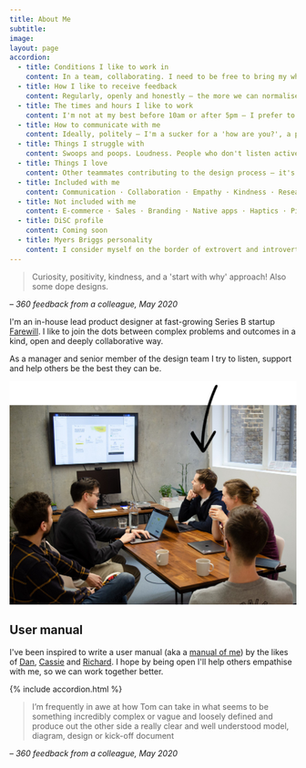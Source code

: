 ```yaml
---
title: About Me
subtitle: 
image: 
layout: page
accordion: 
  - title: Conditions I like to work in
    content: In a team, collaborating. I need to be free to bring my whole self to work – I can't and won't put on a show. I've worked mainly remotely for many years and have a great home office setup. It suits me, but I need a mix – perhaps a day or two in the office each week, pandemics permitting. I like to be positive I'm told I'm always smiling at work – although I'm sure that's not true, and it's helpful to me to be honest if I'm feeling down. 
  - title: How I like to receive feedback
    content: Regularly, openly and honestly – the more we can normalise this the better. I'm hugely grateful to anyone who helps me improve through feedback (I find the [COIN framework](https://www.mindtools.com/pages/article/COIN.htm) helps).
  - title: The times and hours I like to work
    content: I'm not at my best before 10am or after 5pm – I prefer to avoid meetings during these times. I keep regular hours and very rarely work past 6pm, when I eat dinner with my family. I never send or read work messages out of hours, and I discourage others who do. There's nothing more important to my happiness and productivity than a good work-life balance.
  - title: How to communicate with me
    content: Ideally, politely – I'm a sucker for a 'how are you?', a please and a thanks. But I'm respectful of other peoples' communication styles, so please be yourself. I don't like Slack for anything other than simple, short messages – for anything complicated or at risk of being misconstrued, I much prefer to chat in person. If I'm stressed or feeling defensive, I try to have a good night's sleep before responding. 
  - title: Things I struggle with
    content: Swoops and poops. Loudness. People who don't listen actively. Egos. 
  - title: Things I love
    content: Other teammates contributing to the design process – it's all about outcomes, not egos. Being part of a creative, engaged team. Learning. New experiences. Dad jokes. Puns. 
  - title: Included with me
    content: Communication · Collaboration · Empathy · Kindness · Research · Usability · UI · Content design · Service design · Openness · Leading projects · Contributing to culture
  - title: Not included with me
    content: E-commerce · Sales · Branding · Native apps · Haptics · Pixel perfect interactions · Illustration · Animation · Coding
  - title: DiSC profile
    content: Coming soon
  - title: Myers Briggs personality
    content: I consider myself on the border of extrovert and introvert, but my Myers Briggs personality is [ENFJ](https://www.16personalities.com/enfj-personality)
---
```


> Curiosity, positivity, kindness, and a 'start with why' approach! Also some dope designs.

– *360 feedback from a colleague, May 2020*

I'm an in-house lead product designer at fast-growing Series B startup [Farewill](https://farewill.com/). I like to join the dots between complex problems and outcomes in a kind, open and deeply collaborative way. 

As a manager and senior member of the design team I try to listen, support and help others be the best they can be. 

![Tom Hiskey at a design crit with Farewill colleagues](/images/Farewill-design-crit-arrow.png "Me at a design crit")

## <a name="user-manual"></a>User manual

I've been inspired to write a user manual (aka a [manual of me](https://manualofme.co/)) by the likes of [Dan](https://medium.com/@dasbarrett/a-user-manual-for-dan-d0a285874f72), [Cassie](https://medium.com/@cassierobinson/a-user-manual-for-me-d3a851fbc694) and [Richard](https://medium.com/@mcleanonline/helping-other-people-get-to-know-you-aa2dbff5c0f8). I hope by being open I'll help others empathise with me, so we can work together better.

{% include accordion.html %}


> I’m frequently in awe at how Tom can take in what seems to be something incredibly complex or vague and loosely defined and produce out the other side a really clear and well understood model, diagram, design or kick-off document

– *360 feedback from a colleague, May 2020*
